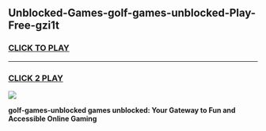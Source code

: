 
## Unblocked-Games-golf-games-unblocked-Play-Free-gzi1t
<h3>
<a href="https://premium76.site?title=golf-games-unblocked&ref=15A">CLICK TO PLAY</a></h3>
<hr>

<h3>
<a href="https://premium76.site?title=golf-games-unblocked&ref=15A">CLICK 2 PLAY</a>
  
</h3>

<a href="https://premium76.site?title=golf-games-unblocked&ref=15A"><img src="https://clearcache.store/games.png"></a>


**golf-games-unblocked games unblocked: Your Gateway to Fun and Accessible Online Gaming**
